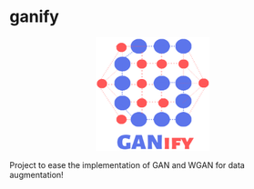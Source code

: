 # ganify
<p align="center">
<img width="200" height="200" src="https://github.com/arnonbruno/ganify/blob/master/logo.png">
</p>

Project to ease the implementation of GAN and WGAN for data augmentation!
